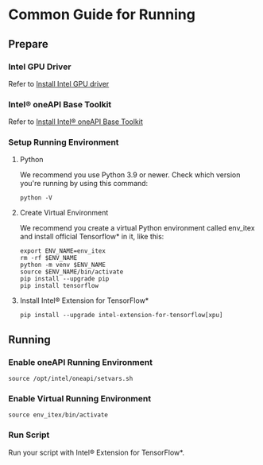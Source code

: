 # Common Guide for Running

## Prepare

### Intel GPU Driver

Refer to [Install Intel GPU driver](./../docs/install/install_for_xpu.md#install-gpu-drivers)

### Intel® oneAPI Base Toolkit

Refer to [Install Intel® oneAPI Base Toolkit](./../docs/install/install_for_xpu.md#install-oneapi-base-toolkit-packages)

### Setup Running Environment
1. Python

    We recommend you use Python 3.9 or newer.  Check which version you're running by using this command:
    ```
    python -V
    ```

2. Create Virtual Environment

    
    We recommend you create a virtual Python environment called env_itex and install official Tensorflow* in it, like this:
    
    ```
    export ENV_NAME=env_itex
    rm -rf $ENV_NAME
    python -m venv $ENV_NAME
    source $ENV_NAME/bin/activate
    pip install --upgrade pip
    pip install tensorflow
    ```

3. Install Intel® Extension for TensorFlow*

    ```
    pip install --upgrade intel-extension-for-tensorflow[xpu]
    ```

## Running
### Enable oneAPI Running Environment

```
source /opt/intel/oneapi/setvars.sh
```

### Enable Virtual Running Environment

```
source env_itex/bin/activate
```

### Run Script

Run your script with Intel® Extension for TensorFlow*.
